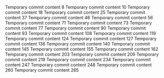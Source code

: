 Temporary commit content 8
Temporary commit content 10
Temporary commit content 18
Temporary commit content 25
Temporary commit content 37
Temporary commit content 46
Temporary commit content 56
Temporary commit content 71
Temporary commit content 73
Temporary commit content 77
Temporary commit content 90
Temporary commit content 93
Temporary commit content 108
Temporary commit content 119
Temporary commit content 124
Temporary commit content 127
Temporary commit content 136
Temporary commit content 140
Temporary commit content 145
Temporary commit content 155
Temporary commit content 162
Temporary commit content 203
Temporary commit content 209
Temporary commit content 219
Temporary commit content 234
Temporary commit content 247
Temporary commit content 248
Temporary commit content 260
Temporary commit content 265
